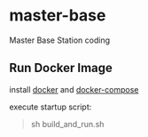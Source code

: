 # master-base
Master Base Station coding


## Run Docker Image
install [docker](https://docs.docker.com/install/) and [docker-compose](https://docs.docker.com/compose/install/)

execute startup script:
> sh build_and_run.sh